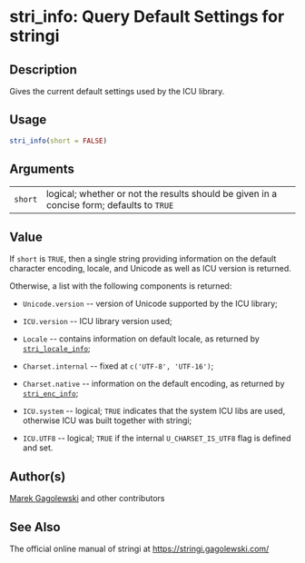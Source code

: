 # stri\_info: Query Default Settings for <span class="pkg">stringi</span>

## Description

Gives the current default settings used by the <span class="pkg">ICU</span> library.

## Usage

```r
stri_info(short = FALSE)
```

## Arguments

|         |                                                                                           |
|---------|-------------------------------------------------------------------------------------------|
| `short` | logical; whether or not the results should be given in a concise form; defaults to `TRUE` |

## Value

If `short` is `TRUE`, then a single string providing information on the default character encoding, locale, and Unicode as well as <span class="pkg">ICU</span> version is returned.

Otherwise, a list with the following components is returned:

-   `Unicode.version` -- version of Unicode supported by the <span class="pkg">ICU</span> library;

-   `ICU.version` -- <span class="pkg">ICU</span> library version used;

-   `Locale` -- contains information on default locale, as returned by [`stri_locale_info`](stri_locale_info.md);

-   `Charset.internal` -- fixed at `c('UTF-8', 'UTF-16')`;

-   `Charset.native` -- information on the default encoding, as returned by [`stri_enc_info`](stri_enc_info.md);

-   `ICU.system` -- logical; `TRUE` indicates that the system <span class="pkg">ICU</span> libs are used, otherwise <span class="pkg">ICU</span> was built together with <span class="pkg">stringi</span>;

-   `ICU.UTF8` -- logical; `TRUE` if the internal `U_CHARSET_IS_UTF8` flag is defined and set.

## Author(s)

[Marek Gagolewski](https://www.gagolewski.com/) and other contributors

## See Also

The official online manual of <span class="pkg">stringi</span> at <https://stringi.gagolewski.com/>
